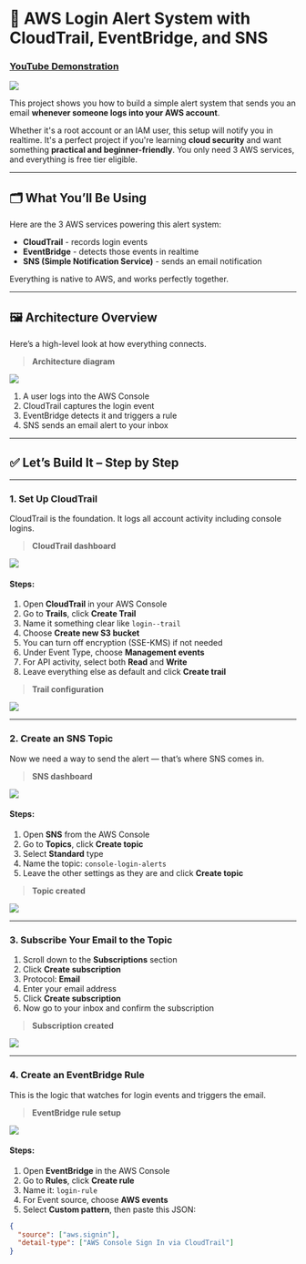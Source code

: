 # 🔐 AWS Login Alert System with CloudTrail, EventBridge, and SNS

### [YouTube Demonstration](https://youtu.be/MEgc0qQ3yKE?si=HoNtiARV6MqGkeMB)

<img src="https://github.com/user-attachments/assets/ad9a98a4-c9a2-45ef-ba37-8115876fe859"/>

This project shows you how to build a simple alert system that sends you an email **whenever someone logs into your AWS account**.

Whether it's a root account or an IAM user, this setup will notify you in realtime. It's a perfect project if you're learning **cloud security** and want something **practical and beginner-friendly**. You only need 3 AWS services, and everything is free tier eligible.

---

## 🗂️ What You’ll Be Using

Here are the 3 AWS services powering this alert system:

- **CloudTrail** - records login events  
- **EventBridge** - detects those events in realtime  
- **SNS (Simple Notification Service)** - sends an email notification  

Everything is native to AWS, and works perfectly together.

---

## 🖼️ Architecture Overview

Here’s a high-level look at how everything connects.

> **Architecture diagram**  
<img src="https://github.com/user-attachments/assets/b9065460-c314-4a0e-9fc5-58a001f6751d"/>



1. A user logs into the AWS Console  
2. CloudTrail captures the login event  
3. EventBridge detects it and triggers a rule  
4. SNS sends an email alert to your inbox

---

## ✅ Let’s Build It – Step by Step

---

### 1. Set Up CloudTrail

CloudTrail is the foundation. It logs all account activity including console logins.

> **CloudTrail dashboard**  
<img src="https://github.com/user-attachments/assets/98cb7212-4761-4eb6-adbc-c72a32c69dda"/>


#### Steps:

1. Open **CloudTrail** in your AWS Console  
2. Go to **Trails**, click **Create Trail**  
3. Name it something clear like `login--trail`  
4. Choose **Create new S3 bucket**  
5. You can turn off encryption (SSE-KMS) if not needed  
6. Under Event Type, choose **Management events**  
7. For API activity, select both **Read** and **Write**  
8. Leave everything else as default and click **Create trail**

> **Trail configuration** 
<img src="https://github.com/user-attachments/assets/c32cf4c6-b502-4e1c-8e25-9711efa5aa19"/>


---

### 2. Create an SNS Topic

Now we need a way to send the alert — that’s where SNS comes in.

> **SNS dashboard**   
<img src="https://github.com/user-attachments/assets/02ad9446-2e92-49f3-9959-c303b19aefcc"/>


#### Steps:

1. Open **SNS** from the AWS Console  
2. Go to **Topics**, click **Create topic**  
3. Select **Standard** type  
4. Name the topic: `console-login-alerts`  
5. Leave the other settings as they are and click **Create topic**

> **Topic created** 
<img src="https://github.com/user-attachments/assets/c1b6449d-57c4-455f-8c38-97e6eae61ebb"/>


---

### 3. Subscribe Your Email to the Topic

1. Scroll down to the **Subscriptions** section  
2. Click **Create subscription**  
3. Protocol: **Email**  
4. Enter your email address  
5. Click **Create subscription**  
6. Now go to your inbox and confirm the subscription

> **Subscription created**  
<img src="https://github.com/user-attachments/assets/5b1bc203-9ff7-45cd-afff-aaa00e4e0fc9"/>


---

### 4. Create an EventBridge Rule

This is the logic that watches for login events and triggers the email.

> **EventBridge rule setup**   
<img src="https://github.com/user-attachments/assets/0613a303-e5df-4ea7-bef8-0bcbfb55b03d"/>

#### Steps:

1. Open **EventBridge** in the AWS Console  
2. Go to **Rules**, click **Create rule**  
3. Name it: `login-rule`  
4. For Event source, choose **AWS events**  
5. Select **Custom pattern**, then paste this JSON:

```json
{
  "source": ["aws.signin"],
  "detail-type": ["AWS Console Sign In via CloudTrail"]
}


